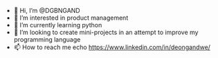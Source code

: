 - 👋 Hi, I’m @DGBNGAND
- 👀 I’m interested in product management
- 🌱 I’m currently learning python
- 💞️ I’m looking to create mini-projects in an attempt to improve my programming language
- 📫 How to reach me echo https://www.linkedin.com/in/deongandwe/
<!---
DGBNGAND/DGBNGAND is a ✨ special ✨ repository because its `README.md` (this file) appears on your GitHub profile.
You can click the Preview link to take a look at your changes.
--->
